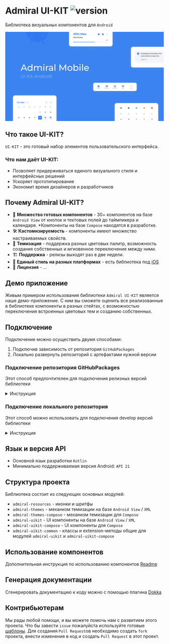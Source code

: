 

# Admiral UI-KIT ![version](https://img.shields.io/badge/dynamic/json.svg?label=release&url=https://raw.githubusercontent.com/admiral-team/admiralui-android/main/version.json&query=$.external_version)

Библиотека визуальных компонентов для `Android`

<p align="center">
<img src="/docs/readme-preview.png?raw=true" align="middle">
</p>

## Что такое UI-KIT?

`UI-KIT` - это готовый набор элементов пользовательского интерфейса. 
### Что нам даёт UI-KIT:
- Позволяет придерживаться единого визуального стиля и интерфейсных решений
- Ускоряет прототипирование
- Экономит время дизайнеров и разработчиков

## Почему Admiral UI-KIT?

- 💎 **Множество готовых компонентов** - 30+ компонентов на базе `Android View` от кнопок и тектовых полей до таймпикера и календаря. *Компоненты на базе `Compose` находятся в разработке.
- 🛠 **Кастомизируемость** - компоненты имеют множество настраиваемых свойств.
- 🎨 **Темизация** - поддержка разных цветовых палитр, возможность создания собственных и мгновенное переключение между ними.
- 🏗 **Поддержка** - релизы выходят раз в две недели.
- 📱 **Единый стиль на разных платформах** - есть библиотека под [iOS](https://github.com/admiral-team/admiralui-ios)
- 📄 **Лицензия** - ...

## Демо приложение
Живым примером использования библиотеки `Admiral UI-KIT` является наше демо-приложение. С ним вы сможете оценить все реализованные в библиотеке компоненты в разных стейтах, с возможностью переключения встроенных цветовых тем и созданию собственных.

## Подключение
Подключение можно осуществить двумя способами:
1) Подключив зависимость от репозитория `GitHubPackages`
2) Локально развернуть репозиторий с артефактами нужной версии

### Подключение репозитория GitHubPackages
Этот способ предпочтителен для подключения релизных версий библиотеки
<details>
    <summary>Инструкция</summary>

1. Зайти в аккаунт на Github и сгенерировать токен https://github.com/settings/tokens (из доступов выбрать `read:packages`)
2. Добавить в файл `local.properties` логин от Github и сгенерированный токен (без кавычек):
```
GITHUB_USERNAME=...
GITHUB_TOKEN=...
```
3. Добавить зависимость от репозитория. Например это можно сделать в `settings.gradle` прописав путь к репозиторию + логин и токен Github-пользователя:
```
dependencyResolutionManagement {
    repositoriesMode.set(RepositoriesMode.FAIL_ON_PROJECT_REPOS)
    repositories {
        google()
        mavenCentral()

        repositories {
            maven {
                name = "GitHubPackages"
                url = uri("https://maven.pkg.github.com/admiral-team/admiralui-android")

                credentials {
                    def versionPropsFile = file('local.properties')
                    Properties versionProps = new Properties()
                    
                    if (versionPropsFile.canRead()) {
                        versionProps.load(new FileInputStream(versionPropsFile))
                    }
                    def gitHubUsername = versionProps['GITHUB_USERNAME']
                    def gitHubToken = versionProps['GITHUB_TOKEN']
                    username = gitHubUsername
                    password = gitHubToken
                }
            }
        }
    }
}
```
4. Добавить необходимые зависимости в `build.gradle`. Релизные версии можно посмотреть [тут](https://github.com/admiral-team/admiralui-android/releases)
```
dependencies {
    def admiralui_version = "4.1.0"
    implementation "admiralui-android:admiral-uikit:$admiralui_version"
    implementation "admiralui-android:admiral-uikit-compose:$admiralui_version"
 // implementation "admiralui-android:admiral-resources:$admiralui_version"
 // implementation "admiralui-android:admiral-uikit-common:$admiralui_version"
 // implementation "admiralui-android:admiral-themes:$admiralui_version"
 // implementation "admiralui-android:admiral-themes-compose:$admiralui_version"
}

```
</details>

### Подключение локального репозитория
Этот способ можно использовать для подключения develop версий библиотеки
<details>
    <summary>Инструкция</summary>

1. Скачать репозиторий этого проекта и переключиться на develop ветку
2. Собрать артефакты для локального репозитория. Для этого запустить в терминале студии команду
```
./gradlew publishToMavenLocal -PartifactIdSuffix="-develop"
```
3. В проекте в котором необходимо подключить библиотеку добавить зависимость от локального репозитория `mavenLocal`. Файл `settings.gradle`:
```
dependencyResolutionManagement {
    repositoriesMode.set(RepositoriesMode.FAIL_ON_PROJECT_REPOS)
    repositories {
        google()
        mavenCentral()
        mavenLocal()
    }
}
```
4. Добавить необходимые зависимости. У зависимостей develop сбороки есть суффикс `-develop` и версия всегда `0.0.0`
```
dependencies {
    def admiralui_develop_version = "0.0.0"
    implementation "admiralui-android:admiral-uikit-develop:$admiralui_develop_version"
    implementation "admiralui-android:admiral-uikit-compose-develop:$admiralui_develop_version"
 // implementation "admiralui-android:admiral-resources-develop:$admiralui_develop_version"
 // implementation "admiralui-android:admiral-uikit-common-develop:$admiralui_develop_version"
 // implementation "admiralui-android:admiral-themes-develop:$admiralui_develop_version"
 // implementation "admiralui-android:admiral-themes-compose-develop:$admiralui_develop_version"
}

```
**NB**: Следует учитывать что Gradle кэширует зависимости и если пересобрать артефакты для дев сборки, по умолчанию будут
использоваться закешированные версии. Следует выполнить команду `./gradlew build --refresh-dependencies` или просто удалить папку
с кешем для Gradle
</details>

## Язык и версия API
- Основной язык разработки `Kotlin`
- Минимально поддерживаемая версия Android: `API 21`

## Структура проекта
Библиотека состоит из следующих основных модулей:

- `admiral-resources` - иконки и шритфы
- `admiral-themes` - механизм темизации на базе `Android View` / `XML`
- `admiral-themes-compose` - механизм темизации для `Compose`
- `admiral-uikit` - UI компоненты на базе `Android View` / `XML`
- `admiral-uikit-compose` - UI компоненты для `Compose`
- `admiral-uikit-common` - классы и extension-методы общие для модулей `admiral-uikit` и `admiral-uikit-compose`

## Использование компонентов
Дополнительная инструкция по использованию компонентов [Readme](docs/COMPONENTS_USAGE.md)

## Генерация документации 
Сгенерировать документацию к коду можно с помощью плагина [Dokka](https://github.com/Kotlin/dokka)

## Контрибьютерам
Мы рады любой помощи, и вы можете помочь нам с развитием этого проекта.
Что бы завести `issue` пожалуйста используйте готовые [шаблоны](https://github.com/admiral-team/admiralui-android/issues/new/choose).
Для создания `Pull Request`ов необходимо создать `fork` проекта, внести изменения в код и создать `Pull Request` в этот проект.
